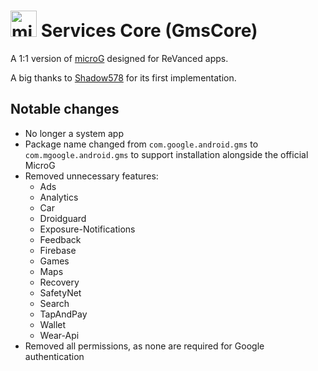 <img src="http://i.imgur.com/hXY4lcC.png" height="42px" alt="microG" /> Services Core (GmsCore)
=======

A 1:1 version of [microG](https://github.com/microg/GmsCore) designed for ReVanced apps.

A big thanks to [Shadow578](https://github.com/shadow578) for its first implementation.

## Notable changes

- No longer a system app
- Package name changed from `com.google.android.gms` to `com.mgoogle.android.gms` to support installation alongside the official MicroG
- Removed unnecessary features:
  - Ads
  - Analytics
  - Car
  - Droidguard
  - Exposure-Notifications
  - Feedback
  - Firebase
  - Games
  - Maps
  - Recovery
  - SafetyNet
  - Search
  - TapAndPay
  - Wallet
  - Wear-Api
- Removed all permissions, as none are required for Google authentication
